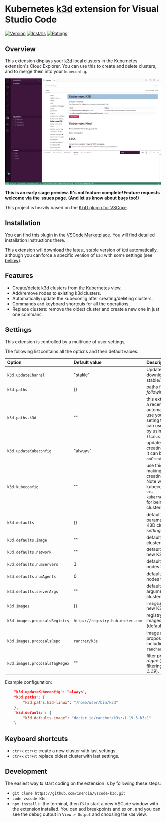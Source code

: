 # Kubernetes [k3d](https://github.com/rancher/k3d) extension for Visual Studio Code

[![Version](https://vsmarketplacebadge.apphb.com/version/inercia.vscode-k3d.svg)](https://marketplace.visualstudio.com/items?itemName=inercia.vscode-k3d)
[![Installs](https://vsmarketplacebadge.apphb.com/installs/inercia.vscode-k3d.svg)](https://marketplace.visualstudio.com/items?itemName=inercia.vscode-k3d)
[![Ratings](https://vsmarketplacebadge.apphb.com/rating/inercia.vscode-k3d.svg)](https://vsmarketplacebadge.apphb.com/rating/inercia.vscode-k3d.svg)

## Overview

This extension displays your [k3d](https://github.com/rancher/k3d) local clusters
in the Kubernetes extension's Cloud Explorer. You can use this to create and
delete clusters, and to merge them into your `kubeconfig`.

![](images/screencast-1.gif)

**This is an early stage preview. It's not feature complete! Feature requests
welcome via the issues page. (And let us know about bugs too!)**

This project is heavily based on the [KinD plugin for VSCode](https://github.com/deislabs/kind-vscode).

## Installation

You can find this plugin in the
[VSCode Marketplace](https://marketplace.visualstudio.com/items?itemName=inercia.vscode-k3d).
You will find detailed installation instructions there.

This extension will download the latest, stable version of `k3d` automatically, although you can
force a specific version of `k3d` with some settings (see [bellow](#Settings)).

## Features

* Create/delete k3d clusters from the Kubernetes view.
* Add/remove nodes to existing k3d clusters.
* Automatically update the kubeconfig after creating/deleting clusters.
* Commands and keyboard shortcuts for all the operations.
* Replace clusters: remove the oldest cluster and create a new one in just one command.

## Settings

This extension is controlled by a multitude of user settings.

The following list contains all the options and their default values.:

| Option | Default value | Description |
| :--- | :--- | :--- |
| `k3d.updateChannel` | "stable" | Update channel for downloading k3d binaries: stable/all |
| `k3d.paths` | {} | paths for different tools. _[see following settings]_ |
| `k3d.paths.k3d` | "" | this extension will download a recent version of `k3d` automatically, but you can use your own binary by seting this parameter. You can use OS-specific binaries by using `k3d.paths.k3d-{linux,mac,windows}` instead. |
| `k3d.updateKubeconfig` | "always" | update the kubeconfig after creating/destroying a cluster. It can be `always`, `never` or `onCreate`. |
| `k3d.kubeconfig` | "" | use this kubeconfig for making modificatios after creating/destroying clusters. Note well that this kubeconfig must be in the `vs-kubernetes.knownKubeconfigs` for being shown in the clusters view. |
| `k3d.defaults` | {} | defaults for different parameters used for new K3D clusters. _[see following settings]_ |
| `k3d.defaults.image` | "" | default image for new K3D clusters. |
| `k3d.defaults.network` | "" | default existing network for new K3D cluster. |
| `k3d.defaults.numServers` | 1 | default number of server nodes for new K3D clusters. |
| `k3d.defaults.numAgents` | 0 | default number of agent nodes for new K3D clusters. |
| `k3d.defaults.serverArgs` | "" | default K3S server arguments for new K3D clusters. |
| `k3d.images` | {} | images used for creating new K3D cluster nodes |
| `k3d.images.proposalsRegistry`| `https://registry.hub.docker.com` | registry used for looking for images for the cluster (defaults to the Docker Hub). |
| `k3d.images.proposalsRepo` | `rancher/k3s` | image repository used for proposing different images, including the namespace (ie, `rancher/k3s`) |
| `k3d.images.proposalsTagRegex` | "" | filter proposed images with a _regex_ (ie, `.*v1\\.19.*` for filtering all the images with _1.19_). |

Example configuration:

```JSON
    "k3d.updateKubeconfig": "always",
    "k3d.paths": {
        "k3d.paths.k3d-linux": "/home/user/bin/k3d"
    },
    "k3d.defaults": {
        "k3d.defaults.image": "docker.io/rancher/k3s:v1.19.5-k3s1"
    }
```

## Keyboard shortcuts

* `ctr+k` `ctr+c`: create a new cluster with last settings.
* `ctr+k` `ctr+r`: replace oldest cluster with last settings.

## Development

The easiest way to start coding on the extension is by following these steps:

* `git clone https://github.com/inercia/vscode-k3d.git`
* `code vscode-k3d`
* `npm install` in the terminal, then `F5` to start a new VSCode window
with the extension installed. You can add breakpoints and so on, and you
can see the debug output in `View > Output` and choosing the `k3d` view.
